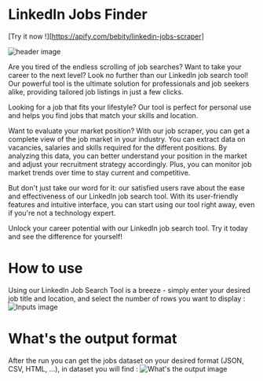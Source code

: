 # LinkedIn Jobs Finder

[Try it now !][https://apify.com/bebity/linkedin-jobs-scraper]

![header image](https://i.imgur.com/lEMRyw6.png)

Are you tired of the endless scrolling of job searches? Want to take your career to the next level? Look no further than our LinkedIn job search tool! Our powerful tool is the ultimate solution for professionals and job seekers alike, providing tailored job listings in just a few clicks.

Looking for a job that fits your lifestyle? Our tool is perfect for personal use and helps you find jobs that match your skills and location.

Want to evaluate your market position? With our job scraper, you can get a complete view of the job market in your industry. You can extract data on vacancies, salaries and skills required for the different positions. By analyzing this data, you can better understand your position in the market and adjust your recruitment strategy accordingly. Plus, you can monitor job market trends over time to stay current and competitive.

But don't just take our word for it: our satisfied users rave about the ease and effectiveness of our LinkedIn job search tool. With its user-friendly features and intuitive interface, you can start using our tool right away, even if you're not a technology expert.

Unlock your career potential with our LinkedIn job search tool. Try it today and see the difference for yourself!

# How to use

Using our LinkedIn Job Search Tool is a breeze - simply enter your desired job title and location, and select the number of rows you want to display :
![Inputs image](https://i.imgur.com/6LHYV9m.png)

# What's the output format

After the run you can get the jobs dataset on your desired format (JSON, CSV, HTML, ...), in dataset you will find :
![What's the output image](https://i.imgur.com/vaNzYwX.png)

[Try it now !]: <https://apify.com/bebity/linkedin-jobs-scraper>
